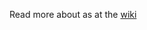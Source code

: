 Read more about as at the [wiki](https://github.com/balaswecha/documentation/wiki/Introduction-to-Balaswecha)
